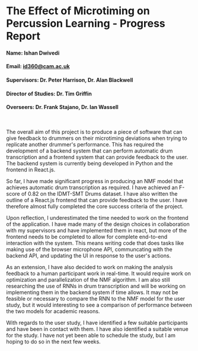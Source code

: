 # The Effect of Microtiming on Percussion Learning - Progress Report

#### Name: Ishan Dwivedi
#### Email: id360@cam.ac.uk
#### Supervisors: Dr. Peter Harrison, Dr. Alan Blackwell
#### Director of Studies: Dr. Tim Griffin
#### Overseers: Dr. Frank Stajano, Dr. Ian Wassell
&nbsp;&nbsp;&nbsp;

The overall aim of this project is to produce a piece of software that can give feedback to drummers on their microtiming deviations when trying to replicate another drummer's performance. This has required the development of a backend system that can perform automatic drum transcription and a frontend system that can provide feedback to the user. The backend system is currently being developed in Python and the frontend in React.js.

So far, I have made significant progress in producing an NMF model that achieves automatic drum transcription as required. I have achieved an F-score of 0.82 on the IDMT-SMT Drums dataset. I have also written the outline of a React.js frontend that can provide feedback to the user. I have therefore almost fully completed the core success criteria of the project.

Upon reflection, I underestimated the time needed to work on the frontend of the application. I have made many of the design choices in collaboration with my supervisors and have implemented them in react, but more of the frontend needs to be completed to allow for complete end-to-end interaction with the system. This means writing code that does tasks like making use of the browser microphone API, communcating with the backend API, and updating the UI in response to the user's actions.

As an extension, I have also decided to work on making the analysis feedback to a human participant work in real-time. It would require work on optimization and parallelization of the NMF algorithm. I am also still researching the use of RNNs in drum transcription and will be working on implementing them in the backend system if time allows. It may not be feasible or necessary to compare the RNN to the NMF model for the user study, but it would interesting to see a comparison of performance between the two models for academic reasons.

With regards to the user study, I have identified a few suitable participants and have been in contact with them. I have also identified a suitable venue for the study. I have not yet been able to schedule the study, but I am hoping to do so in the next few weeks.